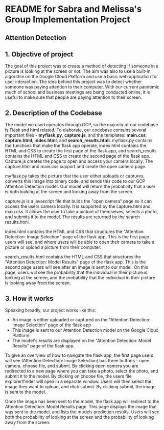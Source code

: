 # README for Sabra and Melissa's Group Implementation Project

## Attention Detection

## 1. Objective of project
The goal of this project was to create a method of detecting if someone in a picture is looking at the screen or not. The aim was also to use a built-in algorithm on the Google Cloud Platform and use a basic web application for user interaction. 
The idea behind this project was to detect whether someone was paying attention to their computer. With our current pandemic much of school and business meetings are being conducted online, it is useful to make sure that people are paying attention to their screen.

## 2. Description of the Codebase
The model we used operates through GCP, so the majority of our codebase is Flask and html related. To elaborate, our codebase contains several important files - **myflask.py**, **capture.js**, and the templates: **main.css**, **capture.html**, **index.html**, and **search_results.html**. 
myflask.py contains the functions that make the flask app operate, index.html contains the HTML and CSS to create the first page of the flask app, and search_results contains the HTML and CSS to create the second page of the flask app. Capture.js creates the page to open and access your camera locally. The capture.html and main.css support and create the open camera page.

myflask.py takes the picture that the user either uploads or captures, converts this image into binary code, and sends this code to our GCP Attention Detection model. Our model will return the probability that a user is both looking at the screen and looking away from the screen. 

capture.js is a javascript file that bulds the "open camera" page so it can access the users camera locally. It is supported by the capture.html and main.css. It allows the user to take a picture of themselves, selects a photo, and submits it to the model. The results are returned by the search results.html.

index.html contains the HTML and CSS that structures the "Attention Detection: Image Selection" page of the flask app. This is the first page users will see, and where users will be able to open their camera to take a picture or upload a picture from their computer.

search_results.html contains the HTML and CSS that structures the "Attention Detection: Model Results" page of the flask app. This is the second page users will see after an image is sent to our model. On this page, users will see the probability that the individual in their picture is looking at the screen, and the probability that the individual in their picture is looking away from the screen. 

## 3. How it works
Speaking broadly, our project works like this:

* An image is either uploaded or captured on the "Attention Detection: Image Selection" page of the flask app
* This image is sent to our Attention Detection model on the Google Cloud Platform
* The model's results are displayed on the "Attention Detection: Model Results" page of the flask app.

To give an overview of how to navigate the flask app, the first page users will see (Attention Detection: Image Selection) has three buttons - open camera, choose file, and submit. By clicking open camera you are redirected to a new page where you can take a photo, select the photo, and submit it to the model.
By clicking on choose file, the users file explorer/finder will open in a separate window. Users will then select the image they want to upload, and click submit. By clicking submit, the image is sent to the model. 

Once the image has been sent to the model, the flask app will redirect to the Attention Detection: Model Results page. This page displays the image that was sent to the model, and lists the models prediction results. Users will see both the probability of looking at the screen and the probability of looking away from the screen.
